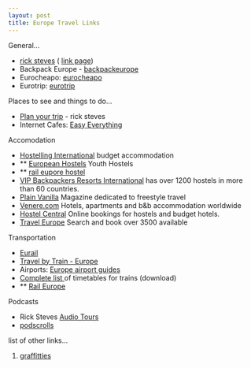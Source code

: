 ```yaml
---
layout: post
title: Europe Travel Links
---
```


General...

- [rick steves](http://www.ricksteves.com/home.htm) ( [link page](http://www.ricksteves.com/plan/links_menu.htm))
- Backpack Europe - [backpackeurope](http://www.backpackeurope.com/)
- Eurocheapo: [eurocheapo](http://www.eurocheapo/)
- Eurotrip: [eurotrip](http://www.eurotrip.com/)

Places to see and things to do...
- [Plan your trip](http://www.ricksteves.com/plan/plan_menu.htm) - rick steves
- Internet Cafes: [Easy Everything](http://www.easyeverything.com/)

Accomodation
- [Hostelling International](http://www.iyhf.org/) budget accommodation
- \*\* [European Hostels](http://www.europeanhostels.com/) Youth Hostels 
- \*\* [rail eupore hostel](http://reservations.bookhostels.com/raileurope.com/)
- [VIP Backpackers Resorts International](http://www.backpackers.no/engelsk) has over 1200 hostels in more than 60 countries.
- [Plain Vanilla](http://www.plainvanilla.de/) Magazine dedicated to freestyle travel
- [Venere.com](http://www.venere.com/) Hotels, apartments and b&b accommodation worldwide
- [Hostel Central](http://www.hostelscentral.com/) Online bookings for hostels and budget hotels.
- [Travel Europe](http://www.travel-eu.com/) Search and book over 3500 available

Transportation
- [Eurail](http://www.eurail.com/)
- [Travel by Train - Europe](http://www.tbteurope.com/)
- Airports: [Europe airport guides](http://www.worldairportguide.com/airport/7/airports/Europe.html)
- [Complete list ](http://www.eurail.com/1_timetables)of timetables for trains (download)
- \*\* [Rail Europe](http://www.raileurope.com/us/search/index.htm)

Podcasts
- Rick Steves [Audio Tours](http://www.ricksteves.com/news/travelnews/0602/audiotour.htm)
- [podscrolls](http://www.roughguides.com/website/travel/Downloads/podscrolls/default.aspx)

list of other links...
1. [graffitties](http://www.ricksteves.com/graffiti/graffiti_menu.htm)
